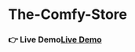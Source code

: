 # The-Comfy-Store
<h3 align="left">👉 Live Demo<a href="https://hkt13.github.io/The-Comfy-Store/" target="_blank">Live Demo</a></h3>
